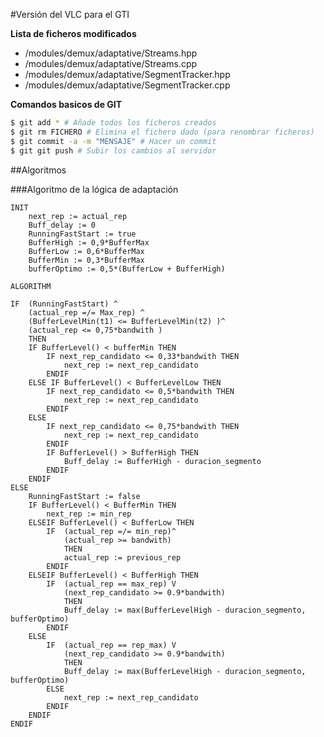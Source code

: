 #Versión del VLC para el GTI

__Lista de ficheros modificados__
* /modules/demux/adaptative/Streams.hpp
* /modules/demux/adaptative/Streams.cpp
* /modules/demux/adaptative/SegmentTracker.hpp
* /modules/demux/adaptative/SegmentTracker.cpp


__Comandos basicos de GIT__

```sh
$ git add * # Añade todos los ficheros creados
$ git rm FICHERO # Elimina el fichero dado (para renombrar ficheros)
$ git commit -a -m "MENSAJE" # Hacer un commit
$ git git push # Subir los cambios al servidor
```

##Algoritmos

###Algoritmo de la lógica de adaptación

```
INIT
	next_rep := actual_rep
	Buff_delay := 0
	RunningFastStart := true
	BufferHigh := 0,9*BufferMax
	BufferLow := 0,6*BufferMax
	BufferMin := 0,3*BufferMax
	bufferOptimo := 0,5*(BufferLow + BufferHigh)

ALGORITHM

IF  (RunningFastStart) ^
	(actual_rep =/= Max_rep) ^
	(BufferLevelMin(t1) <= BufferLevelMin(t2) )^
	(actual_rep <= 0,75*bandwith )
	THEN
	IF BufferLevel() < bufferMin THEN
		IF next_rep_candidato <= 0,33*bandwith THEN
			next_rep := next_rep_candidato
		ENDIF	 
	ELSE IF BufferLevel() < BufferLevelLow THEN
		IF next_rep_candidato <= 0,5*bandwith THEN
			next_rep := next_rep_candidato
		ENDIF
	ELSE 
		IF next_rep_candidato <= 0,75*bandwith THEN
			next_rep := next_rep_candidato
		ENDIF
		IF BufferLevel() > BufferHigh THEN
			Buff_delay := BufferHigh - duracion_segmento
		ENDIF
	ENDIF
ELSE
	RunningFastStart := false
	IF BufferLevel() < BufferMin THEN
		next_rep := min_rep
	ELSEIF BufferLevel() < BufferLow THEN
		IF  (actual_rep =/= min_rep)^
			(actual_rep >= bandwith)
			THEN
			actual_rep := previous_rep
		ENDIF
	ELSEIF BufferLevel() < BufferHigh THEN
		IF  (actual_rep == max_rep) V
			(next_rep_candidato >= 0.9*bandwith) 
			THEN
			Buff_delay := max(BufferLevelHigh - duracion_segmento, bufferOptimo)
		ENDIF
	ELSE
		IF  (actual_rep == rep_max) V
			(next_rep_candidato >= 0.9*bandwith) 
			THEN
			Buff_delay := max(BufferLevelHigh - duracion_segmento, bufferOptimo)
		ELSE
			next_rep := next_rep_candidato
		ENDIF
	ENDIF
ENDIF	
```